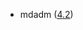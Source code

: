 - mdadm ([4.2](https://lore.kernel.org/all/28fdbc45-96ca-7cdb-3ced-a5f65d978048@trained-monkey.org/T/))
